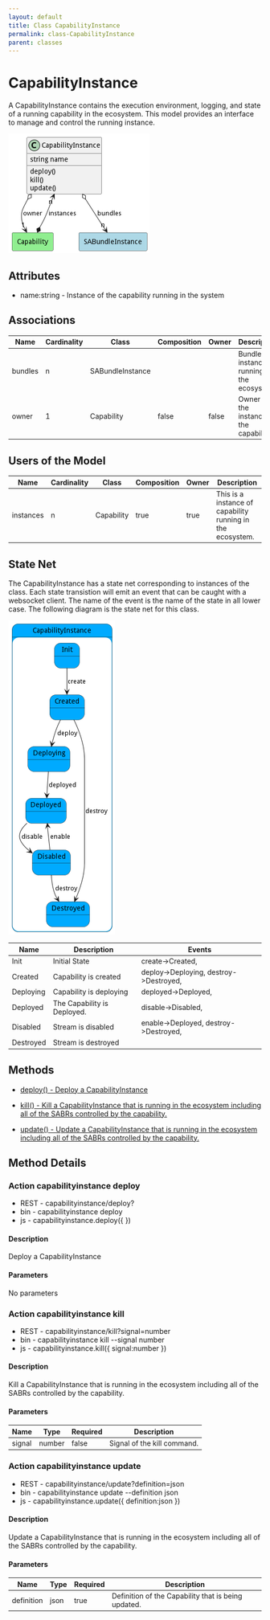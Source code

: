 ```yaml
---
layout: default
title: Class CapabilityInstance
permalink: class-CapabilityInstance
parent: classes
---
```


# CapabilityInstance

A CapabilityInstance contains the execution environment, logging, and state of a running capability in the ecosystem. This model provides an interface to manage and control the running instance.

![Logical Diagram](./logical.png)

## Attributes

* name:string - Instance of the capability running in the system


## Associations

| Name | Cardinality | Class | Composition | Owner | Description |
| --- | --- | --- | --- | --- | --- |
| bundles | n | SABundleInstance |  |  | Bundle instances running on the ecosystem. |
| owner | 1 | Capability | false | false | Owner of the instance is the capability. |



## Users of the Model

| Name | Cardinality | Class | Composition | Owner | Description |
| --- | --- | --- | --- | --- | --- |
| instances | n | Capability | true | true | This is a instance of capability running in the ecosystem. |



## State Net
The CapabilityInstance has a state net corresponding to instances of the class. Each state transistion will emit an 
event that can be caught with a websocket client. The name of the event is the name of the state in all lower case.
The following diagram is the state net for this class.

![State Net Diagram](./statenet.png)

| Name | Description | Events |
| --- | --- | --- |
| Init | Initial State | create-&gt;Created,  |
| Created | Capability is created | deploy-&gt;Deploying, destroy-&gt;Destroyed,  |
| Deploying | Capability is deploying | deployed-&gt;Deployed,  |
| Deployed | The Capability is Deployed. | disable-&gt;Disabled,  |
| Disabled | Stream is disabled | enable-&gt;Deployed, destroy-&gt;Destroyed,  |
| Destroyed | Stream is destroyed |  |



## Methods

* [deploy() - Deploy a CapabilityInstance](#action-deploy)

* [kill() - Kill a CapabilityInstance that is running in the ecosystem including all of the SABRs controlled by the capability.](#action-kill)

* [update() - Update a CapabilityInstance that is running in the ecosystem including all of the SABRs controlled by the capability.](#action-update)


<h2>Method Details</h2>
    
### Action capabilityinstance deploy



* REST - capabilityinstance/deploy?
* bin - capabilityinstance deploy 
* js - capabilityinstance.deploy({  })

#### Description
Deploy a CapabilityInstance

#### Parameters

No parameters



### Action capabilityinstance kill



* REST - capabilityinstance/kill?signal=number
* bin - capabilityinstance kill --signal number
* js - capabilityinstance.kill({ signal:number })

#### Description
Kill a CapabilityInstance that is running in the ecosystem including all of the SABRs controlled by the capability.

#### Parameters

| Name | Type | Required | Description |
|---|---|---|---|
| signal | number |false | Signal of the kill command. |




### Action capabilityinstance update



* REST - capabilityinstance/update?definition=json
* bin - capabilityinstance update --definition json
* js - capabilityinstance.update({ definition:json })

#### Description
Update a CapabilityInstance that is running in the ecosystem including all of the SABRs controlled by the capability.

#### Parameters

| Name | Type | Required | Description |
|---|---|---|---|
| definition | json |true | Definition of the Capability that is being updated. |





